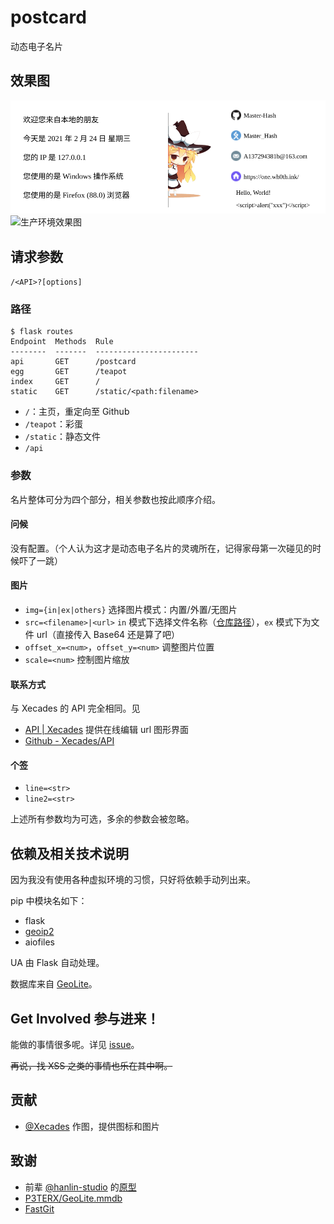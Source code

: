 # postcard
动态电子名片

## 效果图
<img src="/final.svg" alt="开发环境效果图">
<img src="https://postcard.wh0th.ink/api?img=in&src=1.png" alt="生产环境效果图">

## 请求参数
`/<API>?[options]`

### 路径
```shell
$ flask routes
Endpoint  Methods  Rule
--------  -------  -----------------------
api       GET      /postcard
egg       GET      /teapot
index     GET      /
static    GET      /static/<path:filename>
```

- `/`：主页，重定向至 Github
- `/teapot`：彩蛋
- `/static`：静态文件
- `/api`

### 参数
名片整体可分为四个部分，相关参数也按此顺序介绍。

#### 问候
没有配置。（个人认为这才是动态电子名片的灵魂所在，记得家母第一次碰见的时候吓了一跳）

#### 图片
- `img={in|ex|others}` 选择图片模式：内置/外置/无图片
- `src=<filename>|<url>` `in` 模式下选择文件名称（[仓库路径](/API/res/bg/)），`ex` 模式下为文件 url（直接传入 Base64 还是算了吧）
- `offset_x=<num>`，`offset_y=<num>` 调整图片位置
- `scale=<num>` 控制图片缩放

#### 联系方式
与 Xecades 的 API 完全相同。见
- [API | Xecades](https://api.xecades.xyz/) 提供在线编辑 url 图形界面
- [Github - Xecades/API](https://github.com/Xecades/API)

#### 个签
- `line=<str>`
- `line2=<str>`

上述所有参数均为可选，多余的参数会被忽略。

## 依赖及相关技术说明
因为我没有使用各种虚拟环境的习惯，只好将依赖手动列出来。

pip 中模块名如下：
- flask
- [geoip2](https://github.com/maxmind/GeoIP2-python)
- aiofiles

UA 由 Flask 自动处理。

数据库来自 [GeoLite](https://dev.maxmind.com/geoip/geoip2/geolite2/)。
<!-- ~~实测连我家都找不准~~ -->
<!-- Xecades 在河东 -->
<!-- 还有一堆只能定位国家和大洲的数据 -->
<!-- 国家统计局，爬虫噩梦，传说中的表格布局就在这里出现了吗？ -->

## Get Involved 参与进来！
能做的事情很多呢。详见 [issue](https://github.com/Master-Hash/postcard/issues)。

~~再说，找 XSS 之类的事情也乐在其中啊。~~

## 贡献
- [@Xecades](https://github.com/Xecades) 作图，提供图标和图片

<!-- 后来因为他单干出了一个 Serverless 的API，我有点气，就把他的仓库作为子模块加进来了 -->

## 致谢
- 前辈 [@hanlin-studio](https://github.com/hanlin-studio) 的[原型](https://github.com/hanlin-studio/IP)
- [P3TERX/GeoLite.mmdb](https://github.com/P3TERX/GeoLite.mmdb)
- [FastGit](https://fastgit.org/)
